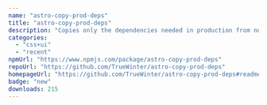 ```yaml
---
name: "astro-copy-prod-deps"
title: "astro-copy-prod-deps"
description: "Copies only the dependencies needed in production from node_modules to the server dist directory"
categories:
  - "css+ui"
  - "recent"
npmUrl: "https://www.npmjs.com/package/astro-copy-prod-deps"
repoUrl: "https://github.com/TrueWinter/astro-copy-prod-deps"
homepageUrl: "https://github.com/TrueWinter/astro-copy-prod-deps#readme"
badge: "new"
downloads: 215
---
```

